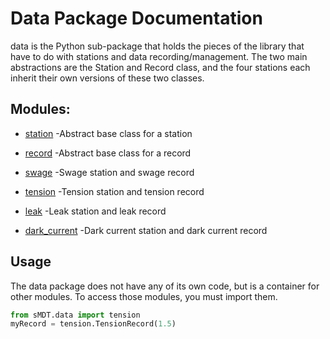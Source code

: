 Data Package Documentation
==========================

data is the Python sub-package that holds the pieces of the library that have to do with stations and data recording/management.
The two main abstractions are the Station and Record class, and the four stations each inherit their own versions of these two classes.

Modules:
--------
* [station](station.md) -Abstract base class for a station

* [record](record.md) -Abstract base class for a record

* [swage](swage.md) -Swage station and swage record

* [tension](tension.md) -Tension station and tension record

* [leak](leak.md) -Leak station and leak record

* [dark_current](darkcurrent.md) -Dark current station and dark current record
 

Usage
-----
The data package does not have any of its own code, but is a container for other modules. To access those modules, you must import them.
```python
from sMDT.data import tension
myRecord = tension.TensionRecord(1.5)
```



